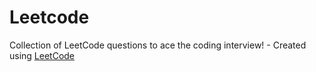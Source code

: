 # Leetcode
Collection of LeetCode questions to ace the coding interview! - Created using [LeetCode](https://github.com/22MH1A42G1/Leetcode.git)
